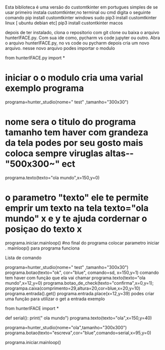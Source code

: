 Esta biblioteca é uma versão do customtkinter em portugues simples de se usar
primeiro instala customtkinter,no terminal  ou cmd   digita o  seguinte comando
pip install customtkinter  windows
sudo pip3 install customtkinter linux [ ubuntu  debian etc]
pip3 install custontkinter   macos

depois de ter instalado, clona o repositorio com git clone ou baixa o arquivo hunterIFACE.py.
Com  sua ide como, pycharm  vs code jupyter ou outro.
Abra o arquivo  hunterIFACE.py, no vs code ou pycharm 
depois cria um novo arquivo. 
nesse novo arquivo  podes importar o modulo

from hunterIFACE.py import *

# iniciar o o modulo cria uma varial exemplo programa

programa=hunter_studio(nome=" test" ,tamanho="300x30")
# nome sera o  titulo do programa tamanho  tem haver com grandeza da tela podes por seu gosto mais coloca sempre viruglas altas-- "500x300~" ect
programa.texto(texto="ola mundo",x=150,y=0)
# o parametro "texto" ele te permite emprir um texto na tela  texto="ola mundo"  x e y te ajuda  cordernar o posiçao do texto  x 
programa.iniciar.mainloop()
#no final  do programa  colocar parametro iniciar . mainloop() para programa funciona  

Lista de comando

programa=hunter_studio(nome=" test" ,tamanho="300x30")
programa.botao(texto="ok", cor="blue", comando=sd, x=150,y=1)
comando tem haver com função  que ela vai chamar 
programa.texto(texto="ola mundo",x=12,y=0)
programa.botao_de_check(texto="confirma",x=0,y=1);
programpa.caixa(comprimento=29,altura=20,cor=blue,x=20,y=10)
programa.entrada().get()
programa.entrada.place(x=12,y=39)
podes criar uma função  para utilizar o  get a entrada
exemplo

from hunterIFACE import *

def  serial():
   print(" ola mundo")
   programa.texto(texto="ola",x=150,y=40)
   
programa=hunter_studio(nome="ola",tamanho="300x300")
programa.botao(texto="escreva",cor="blue",comando=serial,x=95,y=0)

programa.iniciar.mainloop()












